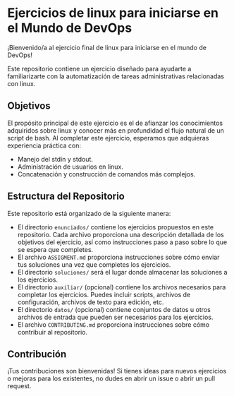 # Ejercicios de linux para iniciarse en el Mundo de DevOps

¡Bienvenido/a al ejercicio final de linux para iniciarse en el mundo de DevOps!

Este repositorio contiene un ejercicio diseñado para ayudarte a familiarizarte con la automatización de tareas administrativas relacionadas con linux.  

## Objetivos

El propósito principal de este ejercicio es el de afianzar los conocimientos adquiridos sobre linux y conocer más en profundidad el flujo natural de un script de bash. Al completar este ejercicio, esperamos que adquieras experiencia práctica con:

- Manejo del stdin y stdout.
- Administración de usuarios en linux.
- Concatenación y construcción de comandos más complejos.

## Estructura del Repositorio

Este repositorio está organizado de la siguiente manera:


- El directorio `enunciados/` contiene los ejercicios propuestos en este repositorio. Cada archivo proporciona una descripción detallada de los objetivos del ejercicio, así como instrucciones paso a paso sobre lo que se espera que completes.
- El archivo `ASSIGMENT.md` proporciona instrucciones sobre cómo enviar tus soluciones una vez que completes los ejercicios.
- El directorio `soluciones/` será el lugar donde almacenar las soluciones a los ejercicios.
- El directorio `auxiliar/` (opcional) contiene los archivos necesarios para completar los ejercicios. Puedes incluir scripts, archivos de configuración, archivos de texto para edición, etc.
- El directorio `datos/` (opcional) contiene conjuntos de datos u otros archivos de entrada que pueden ser necesarios para los ejercicios.
- El archivo `CONTRIBUTING.md` proporciona instrucciones sobre cómo contribuir al repositorio.

## Contribución

¡Tus contribuciones son bienvenidas! Si tienes ideas para nuevos ejercicios o mejoras para los existentes, no dudes en abrir un issue o abrir un pull request.
